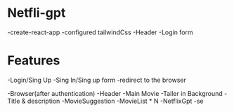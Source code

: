 # Netfli-gpt
-create-react-app
-configured tailwindCss
-Header
-Login form


# Features
-Login/Sing Up
    -Sing In/Sing up form
    -redirect to the browser

-Browser(after authentication)
    -Header
    -Main Movie
        -Tailer in Background
        -Title & description
        -MovieSuggestion
            -MovieList * N
    -NetflixGpt
        -se